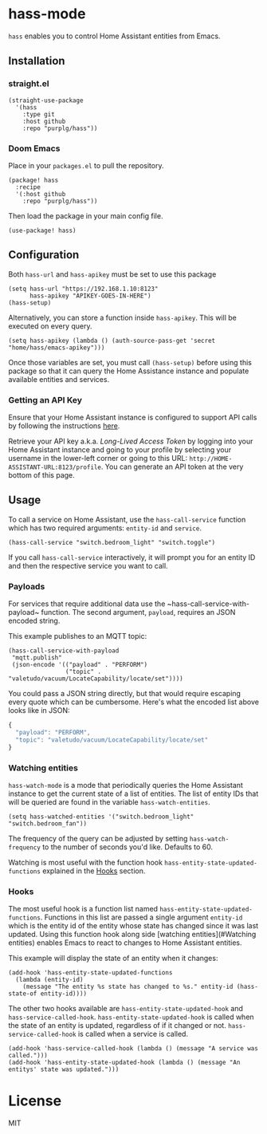 # hass-mode

`hass` enables you to control Home Assistant entities from Emacs.

## Installation

### straight.el

``` emacs-lisp
(straight-use-package
  '(hass
    :type git
    :host github
    :repo "purplg/hass"))
```

### Doom Emacs

Place in your `packages.el` to pull the repository.

``` emacs-lisp
(package! hass
  :recipe
  '(:host github
    :repo "purplg/hass"))
```

Then load the package in your main config file.

``` emacs-lisp
(use-package! hass)
```

## Configuration

Both `hass-url` and `hass-apikey` must be set to use this package

``` emacs-lisp
(setq hass-url "https://192.168.1.10:8123"
      hass-apikey "APIKEY-GOES-IN-HERE")
(hass-setup)
```

Alternatively, you can store a function inside `hass-apikey`.
This will be executed on every query.

``` emacs-lisp
(setq hass-apikey (lambda () (auth-source-pass-get 'secret "home/hass/emacs-apikey")))
```

Once those variables are set, you must call `(hass-setup)` before using this package so that it can
query the Home Assistance instance and populate available entities and services.

### Getting an API Key

Ensure that your Home Assistant instance is configured to support API
calls by following the instructions
[here](https://www.home-assistant.io/integrations/api/).

Retrieve your API key a.k.a. *Long-Lived Access Token* by logging into
your Home Assistant instance and going to your profile by selecting your
username in the lower-left corner or going to this URL:
`http://HOME-ASSISTANT-URL:8123/profile`. You can generate an API token
at the very bottom of this page.

## Usage

To call a service on Home Assistant, use the `hass-call-service`
function which has two required arguments: `entity-id` and `service`.

``` emacs-lisp
(hass-call-service "switch.bedroom_light" "switch.toggle")
```

If you call `hass-call-service` interactively, it will prompt you for an
entity ID and then the respective service you want to call.

### Payloads

For services that require additional data use the ~hass-call-service-with-payload~ function. The
second argument, `payload`, requires an JSON encoded string.

This example publishes to an MQTT topic:

``` emacs-lisp
(hass-call-service-with-payload
 "mqtt.publish"
 (json-encode '(("payload" . "PERFORM")
                ("topic" . "valetudo/vacuum/LocateCapability/locate/set"))))
```

You could pass a JSON string directly, but that would require escaping every quote which can be
cumbersome. Here's what the encoded list above looks like in JSON:

``` javascript
{
  "payload": "PERFORM",
  "topic": "valetudo/vacuum/LocateCapability/locate/set"
}
```

### Watching entities

`hass-watch-mode` is a mode that periodically queries the Home Assistant instance to get the current
state of a list of entities. The list of entity IDs that will be queried are found in the variable
`hass-watch-entities`.

``` emacs-lisp
(setq hass-watched-entities '("switch.bedroom_light" "switch.bedroom_fan"))
```

The frequency of the query can be adjusted by setting
`hass-watch-frequency` to the number of seconds you'd like.
Defaults to 60.

Watching is most useful with the function hook `hass-entity-state-updated-functions` explained in
the [Hooks](#Hooks) section.

### Hooks

The most useful hook is a function list named `hass-entity-state-updated-functions`. Functions in
this list are passed a single argument `entity-id` which is the entity id of the entity whose state
has changed since it was last updated. Using this function hook along side [watching
entities](#Watching entities) enables Emacs to react to changes to Home Assistant entities.

This example will display the state of an entity when it changes:

``` emacs-lisp
(add-hook 'hass-entity-state-updated-functions
  (lambda (entity-id)
    (message "The entity %s state has changed to %s." entity-id (hass-state-of entity-id))))
```

The other two hooks available are `hass-entity-state-updated-hook` and
`hass-service-called-hook`. `hass-entity-state-updated-hook` is called
when the state of an entity is updated, regardless of if it changed or
not. `hass-service-called-hook` is called when a service is called.

``` emacs-lisp
(add-hook 'hass-service-called-hook (lambda () (message "A service was called.")))
(add-hook 'hass-entity-state-updated-hook (lambda () (message "An entitys' state was updated.")))
```

# License

MIT

